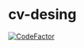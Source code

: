 # cv-desing

[![CodeFactor](https://www.codefactor.io/repository/github/xenxi/cv-desing/badge)](https://www.codefactor.io/repository/github/xenxi/cv-desing)
